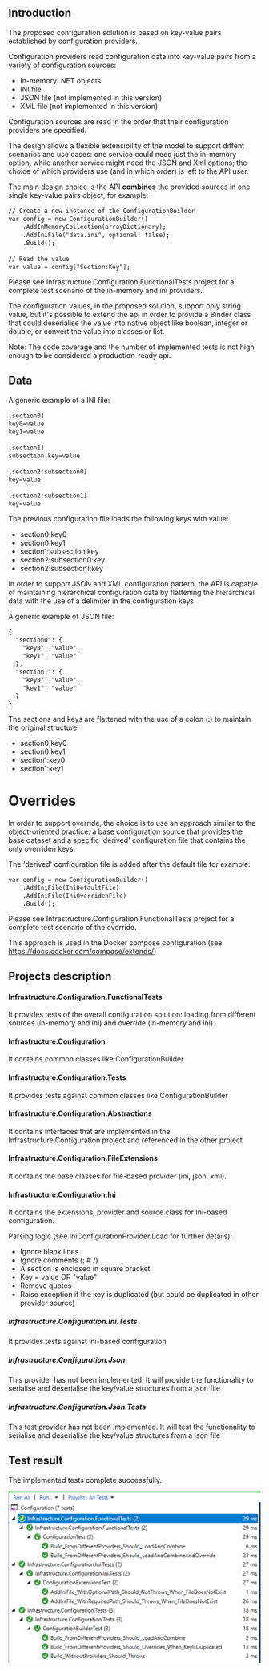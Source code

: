 ## Introduction

The proposed configuration solution is based on key-value pairs established by configuration providers. 

Configuration providers read configuration data into key-value pairs from a variety of configuration sources:

* In-memory .NET objects
* INI file
* JSON file (not implemented in this version)
* XML file (not implemented in this version)

Configuration sources are read in the order that their configuration providers are specified.

The design allows a flexible extensibility of the model to support diffent scenarios and use cases:
one service could need just the in-memory option, while another service might need the JSON and Xml options; the choice of which providers use (and in which order) is left to the API user.

The main design choice is the API **combines** the provided sources in one single key-value pairs object; for example:

```
// Create a new instance of the ConfigurationBuilder  
var config = new ConfigurationBuilder()
    .AddInMemoryCollection(arrayDictionary);
    .AddIniFile("data.ini", optional: false);
    .Build();

// Read the value
var value = config["Section:Key"];

```

Please see Infrastructure.Configuration.FunctionalTests project for a complete test scenario of the in-memory and ini providers.

The configuration values, in the proposed solution, support only string value, but it's possible to extend the api in order to provide a Binder class that could deserialise the value into native object like boolean, integer or double, or convert the value into classes or list.

Note: The code coverage and the number of implemented tests is not high enough to be considered a production-ready api.

## Data 

A generic example of a INI file:

```
[section0]
key0=value
key1=value

[section1]
subsection:key=value

[section2:subsection0]
key=value

[section2:subsection1]
key=value

```

The previous configuration file loads the following keys with value:

* section0:key0
* section0:key1
* section1:subsection:key
* section2:subsection0:key
* section2:subsection1:key

In order to support JSON and XML configuration pattern, the API is capable of maintaining hierarchical configuration data by flattening the hierarchical data with the use of a delimiter in the configuration keys.

A generic example of JSON file:

```
{
  "section0": {
    "key0": "value",
    "key1": "value"
  },
  "section1": {
    "key0": "value",
    "key1": "value"
  }
}
```

The sections and keys are flattened with the use of a colon (:) to maintain the original structure:

* section0:key0
* section0:key1
* section1:key0
* section1:key1



#  Overrides

In order to support override, the choice is to use an approach similar to the object-oriented practice: a base configuration source that provides the base dataset and a specific 'derived' configuration file that contains the only overriden keys.

The 'derived' configuration file is added after the default file for example:

```
var config = new ConfigurationBuilder()
    .AddIniFile(IniDefaultFile)
    .AddIniFile(IniOverridenFile)
    .Build();
```

Please see Infrastructure.Configuration.FunctionalTests project for a complete test scenario of the override.

This approach is used in the Docker compose configuration (see https://docs.docker.com/compose/extends/) 

##  Projects description

#### Infrastructure.Configuration.FunctionalTests

It provides tests of the overall configuration solution: loading from different sources (in-memory and ini) and override (in-memory and ini).

#### Infrastructure.Configuration

It contains common classes like ConfigurationBuilder

#### Infrastructure.Configuration.Tests

It provides tests against common classes like ConfigurationBuilder

#### Infrastructure.Configuration.Abstractions

It contains interfaces that are implemented in the Infrastructure.Configuration project and referenced in the other project

#### Infrastructure.Configuration.FileExtensions

It contains the base classes for file-based provider (ini, json, xml).

#### Infrastructure.Configuration.Ini

It contains the extensions, provider and source class for Ini-based configuration.

Parsing logic (see IniConfigurationProvider.Load for further details):
* Ignore blank lines
* Ignore comments (; # /)
* A section is enclosed in square bracket
* Key = value OR "value"
* Remove quotes
* Raise exception if the key is duplicated (but could be duplicated in other provider source)

##### Infrastructure.Configuration.Ini.Tests

It provides tests against ini-based configuration

##### Infrastructure.Configuration.Json

This provider has not been implemented.
It will provide the functionality to serialise and deserialise the key/value structures from a json file

##### Infrastructure.Configuration.Json.Tests

This test provider has not been implemented.
It will test the functionality to serialise and deserialise the key/value structures from a json file

## Test result

The implemented tests complete successfully.

![Test result](https://github.com/LucaRegnicoli/configuration/blob/master/Test-Explore.png)





